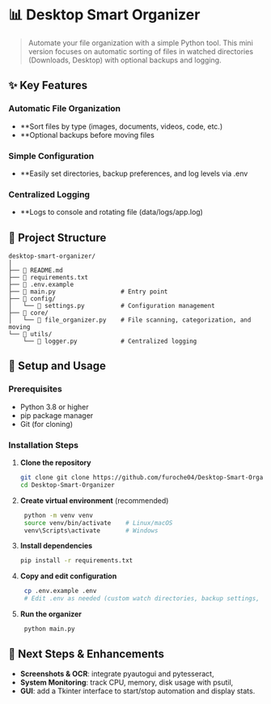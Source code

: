 # 📊 Desktop Smart Organizer

> Automate your file organization with a simple Python tool. This mini version focuses on automatic sorting of files in watched directories (Downloads, Desktop) with optional backups and logging.

## ✨ Key Features

### Automatic File Organization
- **Sort files by type (images, documents, videos, code, etc.)
- **Optional backups before moving files

### Simple Configuration
- **Easily set directories, backup preferences, and log levels via .env

### Centralized Logging
- **Logs to console and rotating file (data/logs/app.log)

## 📁 Project Structure

```
desktop-smart-organizer/
│
├── 📄 README.md
├── 📄 requirements.txt
├── 📄 .env.example
├── 📄 main.py                  # Entry point
├── 📂 config/
│   └── 📄 settings.py          # Configuration management
├── 📂 core/
│   └── 📄 file_organizer.py    # File scanning, categorization, and moving
└── 📂 utils/
    └── 📄 logger.py            # Centralized logging

```

## 🚀 Setup and Usage

### Prerequisites
- Python 3.8 or higher
- pip package manager
- Git (for cloning)

### Installation Steps

1. **Clone the repository**
   ```bash
   git clone git clone https://github.com/furoche04/Desktop-Smart-Organizer.git
   cd Desktop-Smart-Organizer
   ```

2. **Create virtual environment** (recommended)
   ```bash
    python -m venv venv
    source venv/bin/activate    # Linux/macOS
    venv\Scripts\activate       # Windows
   ```

3. **Install dependencies**
   ```bash
   pip install -r requirements.txt
   ```

4. **Copy and edit configuration**
   ```bash
    cp .env.example .env
    # Edit .env as needed (custom watch directories, backup settings, log level)
   ```

5. **Run the organizer**
   ```bash
    python main.py
   ```

## 🔄 Next Steps & Enhancements

- **Screenshots & OCR**: integrate pyautogui and pytesseract,
- **System Monitoring**: track CPU, memory, disk usage with psutil,
- **GUI**: add a Tkinter interface to start/stop automation and display stats.
